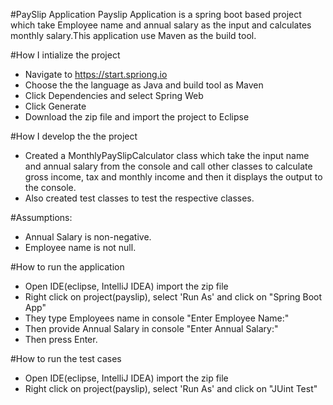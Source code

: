 #PaySlip Application
Payslip Application is a spring boot based project which take Employee name and annual salary as the input and calculates monthly salary.This application use Maven as the  build tool.

#How I intialize the project
- Navigate to  https://start.spriong.io
- Choose the the language as Java and build tool as Maven 
- Click Dependencies  and select Spring Web
- Click Generate
- Download the zip file and import the project to Eclipse
 
#How I develop the the project
- Created a MonthlyPaySlipCalculator class which take the input name and annual salary from the console and call other classes to calculate gross income, tax and monthly income and then it displays the output to the console. 
- Also created test classes to test the respective classes.

#Assumptions:
- Annual Salary is non-negative.
- Employee name is not null.

 
#How to run the application
- Open IDE(eclipse, IntelliJ IDEA) import the zip file
- Right click on project(payslip), select 'Run As' and click on "Spring Boot App"
- They type Employees name in console "Enter Employee Name:"
- Then provide Annual Salary in console "Enter Annual Salary:"
- Then press Enter.

#How to run the test cases
- Open IDE(eclipse, IntelliJ IDEA) import the zip file
- Right click on project(payslip), select 'Run As' and click on "JUint Test"

 

